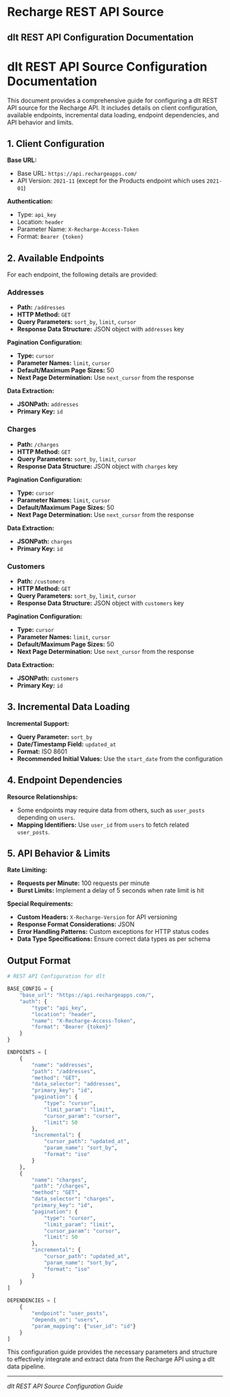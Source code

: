 # Recharge REST API Source

## dlt REST API Configuration Documentation

# dlt REST API Source Configuration Documentation

This document provides a comprehensive guide for configuring a dlt REST API source for the Recharge API. It includes details on client configuration, available endpoints, incremental data loading, endpoint dependencies, and API behavior and limits.

## 1. Client Configuration

**Base URL:**
- Base URL: `https://api.rechargeapps.com/`
- API Version: `2021-11` (except for the Products endpoint which uses `2021-01`)

**Authentication:**
- Type: `api_key`
- Location: `header`
- Parameter Name: `X-Recharge-Access-Token`
- Format: `Bearer {token}`

## 2. Available Endpoints

For each endpoint, the following details are provided:

### Addresses
- **Path:** `/addresses`
- **HTTP Method:** `GET`
- **Query Parameters:** `sort_by`, `limit`, `cursor`
- **Response Data Structure:** JSON object with `addresses` key

**Pagination Configuration:**
- **Type:** `cursor`
- **Parameter Names:** `limit`, `cursor`
- **Default/Maximum Page Sizes:** 50
- **Next Page Determination:** Use `next_cursor` from the response

**Data Extraction:**
- **JSONPath:** `addresses`
- **Primary Key:** `id`

### Charges
- **Path:** `/charges`
- **HTTP Method:** `GET`
- **Query Parameters:** `sort_by`, `limit`, `cursor`
- **Response Data Structure:** JSON object with `charges` key

**Pagination Configuration:**
- **Type:** `cursor`
- **Parameter Names:** `limit`, `cursor`
- **Default/Maximum Page Sizes:** 50
- **Next Page Determination:** Use `next_cursor` from the response

**Data Extraction:**
- **JSONPath:** `charges`
- **Primary Key:** `id`

### Customers
- **Path:** `/customers`
- **HTTP Method:** `GET`
- **Query Parameters:** `sort_by`, `limit`, `cursor`
- **Response Data Structure:** JSON object with `customers` key

**Pagination Configuration:**
- **Type:** `cursor`
- **Parameter Names:** `limit`, `cursor`
- **Default/Maximum Page Sizes:** 50
- **Next Page Determination:** Use `next_cursor` from the response

**Data Extraction:**
- **JSONPath:** `customers`
- **Primary Key:** `id`

## 3. Incremental Data Loading

**Incremental Support:**
- **Query Parameter:** `sort_by`
- **Date/Timestamp Field:** `updated_at`
- **Format:** ISO 8601
- **Recommended Initial Values:** Use the `start_date` from the configuration

## 4. Endpoint Dependencies

**Resource Relationships:**
- Some endpoints may require data from others, such as `user_posts` depending on `users`.
- **Mapping Identifiers:** Use `user_id` from `users` to fetch related `user_posts`.

## 5. API Behavior & Limits

**Rate Limiting:**
- **Requests per Minute:** 100 requests per minute
- **Burst Limits:** Implement a delay of 5 seconds when rate limit is hit

**Special Requirements:**
- **Custom Headers:** `X-Recharge-Version` for API versioning
- **Response Format Considerations:** JSON
- **Error Handling Patterns:** Custom exceptions for HTTP status codes
- **Data Type Specifications:** Ensure correct data types as per schema

## Output Format

```python
# REST API Configuration for dlt

BASE_CONFIG = {
    "base_url": "https://api.rechargeapps.com/",
    "auth": {
        "type": "api_key",
        "location": "header",
        "name": "X-Recharge-Access-Token",
        "format": "Bearer {token}"
    }
}

ENDPOINTS = [
    {
        "name": "addresses",
        "path": "/addresses",
        "method": "GET",
        "data_selector": "addresses",
        "primary_key": "id",
        "pagination": {
            "type": "cursor",
            "limit_param": "limit",
            "cursor_param": "cursor",
            "limit": 50
        },
        "incremental": {
            "cursor_path": "updated_at",
            "param_name": "sort_by",
            "format": "iso"
        }
    },
    {
        "name": "charges",
        "path": "/charges",
        "method": "GET",
        "data_selector": "charges",
        "primary_key": "id",
        "pagination": {
            "type": "cursor",
            "limit_param": "limit",
            "cursor_param": "cursor",
            "limit": 50
        },
        "incremental": {
            "cursor_path": "updated_at",
            "param_name": "sort_by",
            "format": "iso"
        }
    }
]

DEPENDENCIES = [
    {
        "endpoint": "user_posts", 
        "depends_on": "users",
        "param_mapping": {"user_id": "id"}
    }
]
```

This configuration guide provides the necessary parameters and structure to effectively integrate and extract data from the Recharge API using a dlt data pipeline.

---
*dlt REST API Source Configuration Guide*